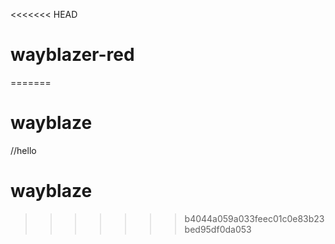 <<<<<<< HEAD
# wayblazer-red
=======
# wayblaze
//hello
# wayblaze
>>>>>>> b4044a059a033feec01c0e83b23bed95df0da053
